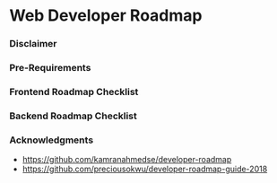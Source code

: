 # Web Developer Roadmap

### Disclaimer

### Pre-Requirements

### Frontend Roadmap Checklist

### Backend Roadmap Checklist

### Acknowledgments

- https://github.com/kamranahmedse/developer-roadmap
- https://github.com/preciousokwu/developer-roadmap-guide-2018
